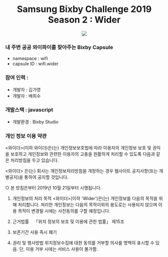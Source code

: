 
<h1 align="center">Samsung Bixby Challenge 2019 Season 2 : Wider</h1>

<p align="center">
	<a href="#"><img src="https://img.shields.io/badge/SBC-2019-blue"></a>
</p>

### 내 주변 공공 와이파이를 찾아주는 Bixby Capsule
- namespace : wifi
- capsule ID : wifi.wider

### 참여 인력 : 
- 개발자 : 김가영
- 개발자 : 배희수 

### 개발스택 : javascript
- 개발환경 : Bixby Studio

### 개인 정보 이용 약관
<와이더>(이하 와이더)은(는) 개인정보보호법에 따라 이용자의 개인정보 보호 및 권익을 보호하고 개인정보와 관련한 이용자의 고충을 원활하게 처리할 수 있도록 다음과 같은 처리방침을 두고 있습니다.

<와이더> 은(는) 회사는 개인정보처리방침을 개정하는 경우 웹사이트 공지사항(또는 개별공지)을 통하여 공지할 것입니다.

○ 본 방침은부터 2019년 10월 21일부터 시행됩니다.

1. 개인정보의 처리 목적
  <와이더>(이하 'Wider')은(는) 개인정보를 다음의 목적을 위해 처리합니다. 처리한 개인정보는 다음의 목적이외의 용도로는 사용되지 않으며 이용 목적이 변경될 시에는 사전동의를 구할 예정입니다.

2. 근거법률
   「위치 정보의 보호 및 이용에 관한 법률」 제15조 
   
3. 보존기간
   사용 즉시 폐기
    
4. 권리 및 행사방법
    위치정보수집에 대한 동의를 거부할 의사를 명백히 표시할 수 있음. 단, 이용 거부 시에는 서비스 사용이 불가함.
